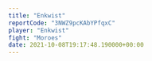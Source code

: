 ```yaml
---
title: "Enkwist"
reportCode: "3NWZ9pcKAbYPfqxC"
player: "Enkwist"
fight: "Moroes"
date: 2021-10-08T19:17:48.190000+00:00
---
```

